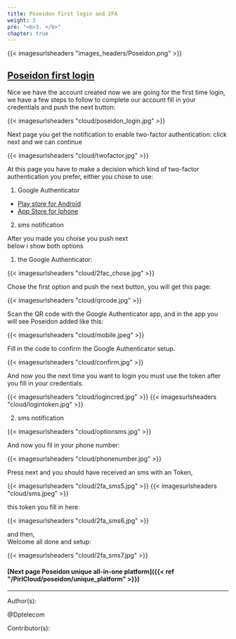 ```yaml
---
title: Poseidon first login and 2FA
weight: 3
pre: "<b>3. </b>"
chapter: true
---
```

{{< imagesurlsheaders "images_headers/Poseidon.png"  >}}


## [Poseidon first login](https://poseidon.pirl.io)


Nice we have the account created now we are going for the first time login,
we have a few steps to follow to complete our account
fill in your credentials and push the next button:

{{< imagesurlsheaders "cloud/poseidon_login.jpg"  >}}


Next page you get the notification to enable two-factor authentication:
click next and we can continue 

{{< imagesurlsheaders "cloud/twofactor.jpg"  >}}


At this page you have to make a decision which kind of two-factor authentication you prefer,
either you chose to use: 


1) Google Authenticator  
* [Play store for Android](https://play.google.com/store/apps/details?id=com.google.android.apps.authenticator2)  
* [App Store for Iphone](https://itunes.apple.com/us/app/google-authenticator/id388497605?mt=8)  

2) sms notification  

After you made you choise you push next  
below  i show both options


1) the Google Authenticator:


{{< imagesurlsheaders "cloud/2fac_chose.jpg"  >}}


Chose the first option and push the next button,
you will get this page:


{{< imagesurlsheaders "cloud/qrcode.jpg"  >}}


Scan the QR code with the Google Authenticator app,
and in the app you will see Poseidon added like this:


{{< imagesurlsheaders "cloud/mobile.jpeg"  >}}

Fill in the code to confirm the Google Authenticator setup.


{{< imagesurlsheaders "cloud/confirm.jpg"  >}}


And now you the next time you want to login you must use the token after you fill in your credentials.


{{< imagesurlsheaders "cloud/logincred.jpg"  >}}
{{< imagesurlsheaders "cloud/logintoken.jpg"  >}}


2) sms notification  


{{< imagesurlsheaders "cloud/optionsms.jpg"  >}}


And now you fil in your phone number:




{{< imagesurlsheaders "cloud/phonenumber.jpg"  >}}


Press next and you should have received an sms  with an Token,  



{{< imagesurlsheaders "cloud/2fa_sms5.jpg"  >}}
{{< imagesurlsheaders "cloud/sms.jpeg"  >}}


this token you fill in here:


{{< imagesurlsheaders "cloud/2fa_sms6.jpg"  >}}


and then,  
Welcome all done and setup:


{{< imagesurlsheaders "cloud/2fa_sms7.jpg"  >}}


#### [Next page Poseidon unique all-in-one platform]({{< ref "/PirlCloud/poseidon/unique_platform" >}})


---
Author(s):


@Dptelecom


Contributor(s):

